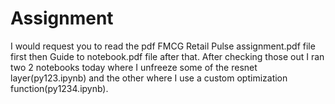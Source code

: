 # Assignment
I would request you to read the pdf FMCG Retail Pulse assignment.pdf file first then Guide to notebook.pdf file after that. 
After checking those out I ran two 2 notebooks today where I unfreeze some of the resnet layer(py123.ipynb) and the other where I use a custom optimization function(py1234.ipynb). 
